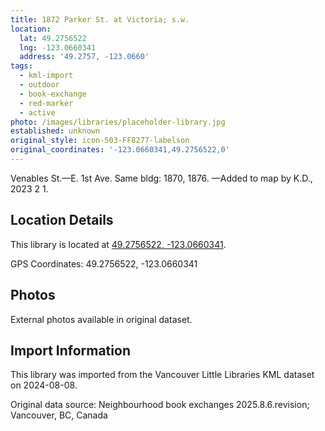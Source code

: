 ```yaml
---
title: 1872 Parker St. at Victoria; s.w.
location:
  lat: 49.2756522
  lng: -123.0660341
  address: '49.2757, -123.0660'
tags:
  - kml-import
  - outdoor
  - book-exchange
  - red-marker
  - active
photo: /images/libraries/placeholder-library.jpg
established: unknown
original_style: icon-503-FF8277-labelson
original_coordinates: '-123.0660341,49.2756522,0'
---
```

Venables St.—E. 1st Ave.
Same bldg: 1870, 1876.
—Added to map by K.D., 2023 2 1.

## Location Details

This library is located at [49.2756522, -123.0660341](https://www.google.com/maps?q=49.2756522,-123.0660341).

GPS Coordinates: 49.2756522, -123.0660341

## Photos

External photos available in original dataset.

## Import Information

This library was imported from the Vancouver Little Libraries KML dataset on 2024-08-08.

Original data source: Neighbourhood book exchanges 2025.8.6.revision; Vancouver, BC, Canada
